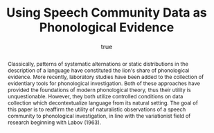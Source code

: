 ---
layout: paper
title: "Using Speech Community Data as Phonological Evidence"
year: 2011
author: [ { name: "Josef Fruehwald", url: "https://jofrhwld.github.io" }]
abstract: "Classically, patterns of systematic alternations or static distributions in the description of a language have constituted the lion's share of phonological evidence. More recently, laboratory studies have been added to the collection of evidentiary tools for phonological investigation. Both of these approaches have provided the foundations of modern phonological theory, thus their utility is unquestionable. However, they both utilize controlled conditions on data collection which decontextualize language from its natural setting. The goal of this paper is to reaffirm the utility of naturalistic observations of a speech community to phonological investigation, in line with the variationist field of research beginning with Labov (1963)."
presented: [{conf: "Penn State Center for Language Science", url: "http://cls.psu.edu/about.shtml"} ]
published: []
docs: [{format: "Slides [PDF]", url: "http://jofrhwld.github.com/talks/PennState2011/talk/presentation/fruehwald_CLS_2011.pdf" }]
categories: [italk]
display-category: "Invited Talk"
comments: true
---